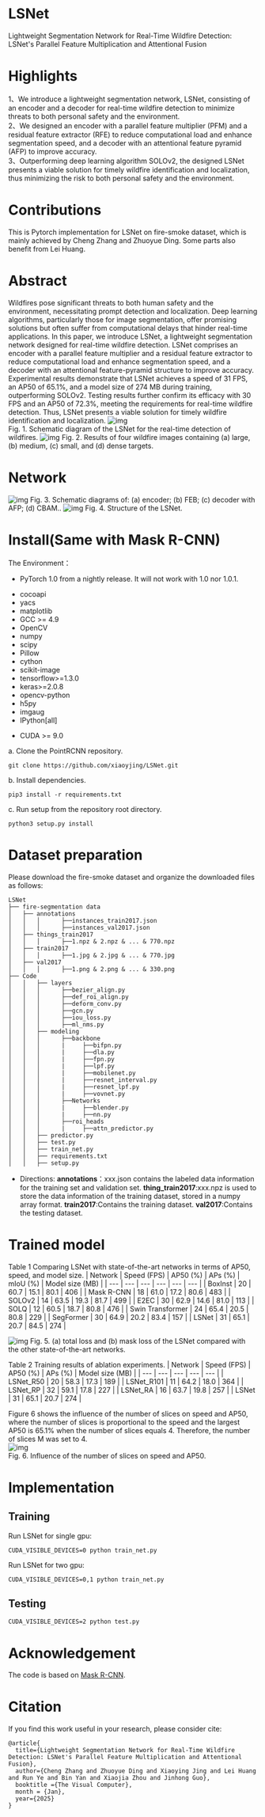 # LSNet
Lightweight Segmentation Network for Real-Time Wildfire Detection: LSNet's Parallel Feature Multiplication and Attentional Fusion
# Highlights
1、We introduce a lightweight segmentation network, LSNet, consisting of an encoder and a decoder for real-time wildfire detection to minimize threats to both personal safety and the environment.\
2、We designed an encoder with a parallel feature multiplier (PFM) and a residual feature extractor (RFE) to reduce computational load and enhance segmentation speed, and a decoder with an attentional feature pyramid (AFP) to improve accuracy.\
3、Outperforming deep learning algorithm SOLOv2, the designed LSNet presents a viable solution for timely wildfire identification and localization, thus minimizing the risk to both personal safety and the environment.
# Contributions
This is Pytorch implementation for LSNet on fire-smoke dataset, which is mainly achieved by Cheng Zhang and Zhuoyue Ding. Some parts also benefit from Lei Huang.
# Abstract
Wildfires pose significant threats to both human safety and the environment, necessitating prompt detection and localization. Deep learning algorithms, particularly those for image segmentation, offer promising solutions but often suffer from computational delays that hinder real-time applications. In this paper, we introduce LSNet, a lightweight segmentation network designed for real-time wildfire detection. LSNet comprises an encoder with a parallel feature multiplier and a residual feature extractor to reduce computational load and enhance segmentation speed, and a decoder with an attentional feature-pyramid structure to improve accuracy. Experimental results demonstrate that LSNet achieves a speed of 31 FPS, an AP50 of 65.1%, and a model size of 274 MB during training, outperforming SOLOv2. Testing results further confirm its efficacy with 30 FPS and an AP50 of 72.3%, meeting the requirements for real-time wildfire detection. Thus, LSNet presents a viable solution for timely wildfire identification and localization.
![img](https://github.com/xiaoyjing/LSNet/blob/master/img/1.png)\
Fig. 1. Schematic diagram of the LSNet for the real-time detection of wildfires.
![img](https://github.com/xiaoyjing/LSNet/blob/master/img/3.png)
Fig. 2. Results of four wildfire images containing (a) large, (b) medium, (c) small, and (d) dense targets.
# Network
![img](https://github.com/xiaoyjing/LSNet/blob/master/img/4.png)
Fig. 3. Schematic diagrams of: (a) encoder; (b) FEB; (c) decoder with AFP; (d) CBAM..
![img](https://github.com/xiaoyjing/LSNet/blob/master/img/2.png)
Fig. 4. Structure of the LSNet.
# Install(Same with Mask R-CNN)
The Environment：

- PyTorch 1.0 from a nightly release. It will not work with 1.0 nor 1.0.1. 
* cocoapi
* yacs
* matplotlib
* GCC >= 4.9
* OpenCV
* numpy
* scipy
* Pillow
* cython
* scikit-image
* tensorflow>=1.3.0
* keras>=2.0.8
* opencv-python
* h5py
* imgaug
* IPython[all]
+ CUDA >= 9.0

a. Clone the PointRCNN repository.
```
git clone https://github.com/xiaoyjing/LSNet.git
```
b. Install dependencies.
```
pip3 install -r requirements.txt
```
c. Run setup from the repository root directory.
```
python3 setup.py install
```
# Dataset preparation
Please download the fire-smoke dataset and organize the downloaded files as follows:
```
LSNet
├── fire-segmentation data
│   ├── annotations
│   │   │      ├──instances_train2017.json
│   │   │      ├──instances_val2017.json
│   ├── things_train2017
│   │   │      ├──1.npz & 2.npz & ... & 770.npz
│   ├── train2017
│   │   │      ├──1.jpg & 2.jpg & ... & 770.jpg
│   ├── val2017
│   │   │      ├──1.png & 2.png & ... & 330.png
├── Code
│   │   ├── layers
│   │   │      ├──bezier_align.py
│   │   │      ├──def_roi_align.py
│   │   │      ├──deform_conv.py
│   │   │      ├──gcn.py
│   │   │      ├──iou_loss.py
│   │   │      ├──ml_nms.py
│   │   ├── modeling
│   │   │      ├──backbone
│   │   │      |     ├──bifpn.py
│   │   │      |     ├──dla.py
│   │   │      |     ├──fpn.py
│   │   │      |     ├──lpf.py
│   │   │      |     ├──mobilenet.py
│   │   │      |     ├──resnet_interval.py
│   │   │      |     ├──resnet_lpf.py
│   │   │      |     ├──vovnet.py
│   │   │      ├──Networks
│   │   │      |     ├──blender.py
│   │   │      |     ├──nn.py
│   │   │      ├──roi_heads
│   │   │      |     ├──attn_predictor.py
│   │   ├── predictor.py
│   │   ├── test.py
│   │   ├── train_net.py
│   │   ├── requirements.txt
│   │   ├── setup.py
```
* Directions: **annotations**：xxx.json contains the labeled data information for the training set and validation set.
  **thing_train2017**:xxx.npz is used to store the data information of the training dataset, stored in a numpy array format.
  **train2017**:Contains the training dataset.
  **val2017**:Contains the testing dataset.
# Trained model
Table 1 Comparing LSNet with state-of-the-art networks in terms of AP50, speed, and model size.
| Network | Speed (FPS) | AP50 (%) | APs (%) | mIoU (%) | Model size (MB) |
| --- | --- | --- | --- | --- | --- |
| BoxInst | 20 | 60.7 | 15.1 | 80.1 | 406 |
| Mask R-CNN | 18 | 61.0 | 17.2 | 80.6 | 483 |
| SOLOv2 | 14 | 63.5 | 19.3 | 81.7 | 499 |
| E2EC | 30 | 62.9 | 14.6 | 81.0 | 113 |
| SOLQ | 12 | 60.5 | 18.7 | 80.8 | 476 |
| Swin Transformer | 24 | 65.4 | 20.5 | 80.8 | 229 |
| SegFormer | 30 | 64.9 | 20.2 | 83.4 | 157 |
| LSNet | 31 | 65.1 | 20.7 | 84.5 | 274 |

![img](https://github.com/xiaoyjing/LSNet/blob/master/img/5.png)
Fig. 5. (a) total loss and (b) mask loss of the LSNet compared with the other state-of-the-art networks.

Table 2 Training results of ablation experiments.
| Network | Speed (FPS) | AP50 (%) | APs (%) | Model size (MB) |
| --- | --- | --- | --- | --- |
| LSNet_R50 | 20 | 58.3 | 17.3 | 189 |
| LSNet_R101 | 11 | 64.2 | 18.0 | 364 |
| LSNet_RP | 32 | 59.1 | 17.8 | 227 |
| LSNet_RA | 16 | 63.7 | 19.8 | 257 |
| LSNet | 31 | 65.1 | 20.7 | 274 |

Figure 6 shows the influence of the number of slices on speed and AP50, where the number of slices is proportional to the speed and the largest AP50 is 65.1% when the number of slices equals 4. Therefore, the number of slices M was set to 4.\
![img](https://github.com/xiaoyjing/LSNet/blob/master/img/6.png)\
Fig. 6. Influence of the number of slices on speed and AP50.
# Implementation
## Training
Run LSNet for single gpu:
```
CUDA_VISIBLE_DEVICES=0 python train_net.py
```
Run LSNet for two gpu:
```
CUDA_VISIBLE_DEVICES=0,1 python train_net.py
```
## Testing
```
CUDA_VISIBLE_DEVICES=2 python test.py
```
# Acknowledgement
The code is based on [Mask R-CNN](https://gitcode.com/gh_mirrors/ma/maskrcnn-benchmark/tree/main).
# Citation
If you find this work useful in your research, please consider cite:
```
@article{
  title={Lightweight Segmentation Network for Real-Time Wildfire Detection: LSNet's Parallel Feature Multiplication and Attentional Fusion},
  author={Cheng Zhang and Zhuoyue Ding and Xiaoying Jing and Lei Huang and Run Ye and Bin Yan and Xiaojia Zhou and Jinhong Guo},
  booktitle ={The Visual Computer},
  month = {Jan},
  year={2025}
}
```
